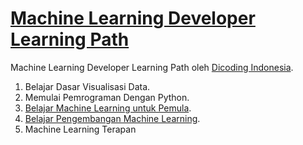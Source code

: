 # [Machine Learning Developer Learning Path](https://www.dicoding.com/learningpaths/30)
Machine Learning Developer Learning Path oleh [Dicoding Indonesia](https://www.dicoding.com).
1. Belajar Dasar Visualisasi Data. 
2. Memulai Pemrograman Dengan Python. 
3. [Belajar Machine Learning untuk Pemula](https://github.com/virgiawankusuma/Machine-Learning-Developer/tree/Belajar-Machine-Learning-untuk-Pemula). 
4. [Belajar Pengembangan Machine Learning](https://github.com/virgiawankusuma/Machine-Learning-Developer/tree/Belajar-Pengembangan-Machine-Learning).
5. Machine Learning Terapan
